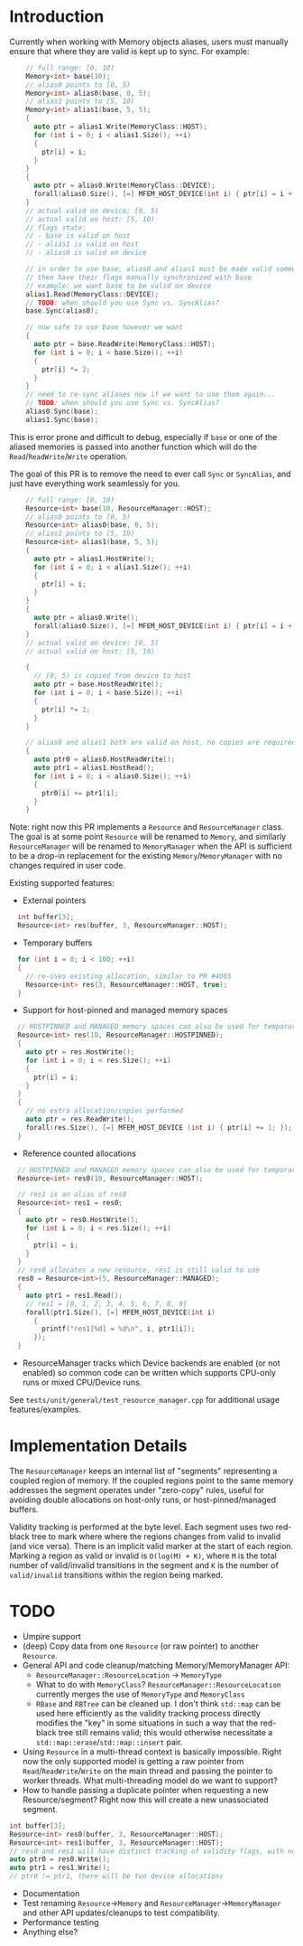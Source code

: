# Introduction

Currently when working with Memory objects aliases, users must manually ensure that where they are valid is kept up to sync. For example:

```c++
    // full range: [0, 10)
    Memory<int> base(10);
    // alias0 points to [0, 5)
    Memory<int> alias0(base, 0, 5);
    // alias1 points to [5, 10)
    Memory<int> alias1(base, 5, 5);
    {
      auto ptr = alias1.Write(MemoryClass::HOST);
      for (int i = 0; i < alias1.Size(); ++i)
      {
        ptr[i] = i;
      }
    }
    {
      auto ptr = alias0.Write(MemoryClass::DEVICE);
      forall(alias0.Size(), [=] MFEM_HOST_DEVICE(int i) { ptr[i] = i + 10; });
    }
    // actual valid on device: [0, 5)
    // actual valid on host: [5, 10)
    // flags state:
    // - base is valid on host
    // - alias1 is valid on host
    // - alias0 is valid on device

    // in order to use base, alias0 and alias1 must be made valid somewhere
    // then have their flags manually synchronized with base
    // example: we want base to be valid on device
    alias1.Read(MemoryClass::DEVICE);
    // TODO: when should you use Sync vs. SyncAlias?
    base.Sync(alias0);

    // now safe to use base however we want
    {
      auto ptr = base.ReadWrite(MemoryClass::HOST);
      for (int i = 0; i < base.Size(); ++i)
      {
        ptr[i] *= 2;
      }
    }
    // need to re-sync aliases now if we want to use them again...
    // TODO: when should you use Sync vs. SyncAlias?
    alias0.Sync(base);
    alias1.Sync(base);
```

This is error prone and difficult to debug, especially if `base` or one of the aliased memories is passed into another function which will do the `Read`/`ReadWrite`/`Write` operation.

The goal of this PR is to remove the need to ever call `Sync` or `SyncAlias`, and just have everything work seamlessly for you.

```c++
    // full range: [0, 10)
    Resource<int> base(10, ResourceManager::HOST);
    // alias0 points to [0, 5)
    Resource<int> alias0(base, 0, 5);
    // alias1 points to [5, 10)
    Resource<int> alias1(base, 5, 5);
    {
      auto ptr = alias1.HostWrite();
      for (int i = 0; i < alias1.Size(); ++i)
      {
        ptr[i] = i;
      }
    }
    {
      auto ptr = alias0.Write();
      forall(alias0.Size(), [=] MFEM_HOST_DEVICE(int i) { ptr[i] = i + 10; });
    }
    // actual valid on device: [0, 5)
    // actual valid on host: [5, 10)

    {
      // [0, 5) is copied from device to host
      auto ptr = base.HostReadWrite();
      for (int i = 0; i < base.Size(); ++i)
      {
        ptr[i] *= 2;
      }
    }

    // alias0 and alias1 both are valid on host, no copies are required
    {
      auto ptr0 = alias0.HostReadWrite();
      auto ptr1 = alias1.HostRead();
      for (int i = 0; i < alias0.Size(); ++i)
      {
        ptr0[i] += ptr1[i];
      }
    }
```

Note: right now this PR implements a `Resource` and `ResourceManager` class. The goal is at some point `Resource` will be renamed to `Memory`, and similarly `ResourceManager` will be renamed to `MemoryManager` when the API is sufficient to be a drop-in replacement for the existing `Memory`/`MemoryManager` with no changes required in user code.

Existing supported features:

- External pointers

```c++
  int buffer[3];
  Resource<int> res(buffer, 3, ResourceManager::HOST);
```

- Temporary buffers

```c++
  for (int i = 0; i < 100; ++i)
  {
    // re-uses existing allocation, similar to PR #4065
    Resource<int> res(3, ResourceManager::HOST, true);
  }
```

- Support for host-pinned and managed memory spaces

```c++
  // HOSTPINNED and MANAGED memory spaces can also be used for temporary pools
  Resource<int> res(10, ResourceManager::HOSTPINNED);
  {
    auto ptr = res.HostWrite();
    for (int i = 0; i < res.Size(); ++i)
    {
      ptr[i] = i;
    }
  }
  {
    // no extra allocation/copies performed
    auto ptr = res.ReadWrite();
    forall(res.Size(), [=] MFEM_HOST_DEVICE (int i) { ptr[i] += 1; });
  }
```

- Reference counted allocations

```c++
  // HOSTPINNED and MANAGED memory spaces can also be used for temporary pools
  Resource<int> res0(10, ResourceManager::HOST);

  // res1 is an alias of res0
  Resource<int> res1 = res0;
  {
    auto ptr = res0.HostWrite();
    for (int i = 0; i < res.Size(); ++i)
    {
      ptr[i] = i;
    }
  }
  // res0 allocates a new resource, res1 is still valid to use
  res0 = Resource<int>(5, ResourceManager::MANAGED);
  {
    auto ptr1 = res1.Read();
    // res1 = [0, 1, 2, 3, 4, 5, 6, 7, 8, 9]
    forall(ptr1.Size(), [=] MFEM_HOST_DEVICE(int i)
      {
        printf("res1[%d] = %d\n", i, ptr1[i]);
      });
  }
```

- ResourceManager tracks which Device backends are enabled (or not enabled) so common code can be written which supports CPU-only runs or mixed CPU/Device runs.

See `tests/unit/general/test_resource_manager.cpp` for additional usage features/examples.

# Implementation Details

The `ResourceManager` keeps an internal list of "segments" representing a coupled region of memory. If the coupled regions point to the same memory addresses the segment operates under "zero-copy" rules, useful for avoiding double allocations on host-only runs, or host-pinned/managed buffers.

Validity tracking is performed at the byte level. Each segment uses two red-black tree to mark where where the regions changes from valid to invalid (and vice versa). There is an implicit valid marker at the start of each region. Marking a region as valid or invalid is `O(log(M) + K)`, where `M` is the total number of valid/invalid transitions in the segment and `K` is the number of `valid/invalid` transitions within the region being marked.

# TODO

- Umpire support
- (deep) Copy data from one `Resource` (or raw pointer) to another `Resource`.
- General API and code cleanup/matching Memory/MemoryManager API:
  - `ResourceManager::ResourceLocation` -> `MemoryType`
  - What to do with `MemoryClass`? `ResourceManager::ResourceLocation` currently merges the use of `MemoryType` and `MemoryClass`
  - `RBase` and `RBTree` can be cleaned up. I don't think `std::map` can be used here efficiently as the validity tracking process directly modifies the "key" in some situations in such a way that the red-black tree still remains valid; this would otherwise necessitate a `std::map::erase`/`std::map::insert` pair.
- Using `Resource` in a multi-thread context is basically impossible. Right now the only supported model is getting a raw pointer from `Read`/`ReadWrite`/`Write` on the main thread and passing the pointer to worker threads. What multi-threading model do we want to support?
- How to handle passing a duplicate pointer when requesting a new Resource/segment? Right now this will create a new unassociated segment.
```c++
int buffer[3];
Resource<int> res0(buffer, 3, ResourceManager::HOST);
Resource<int> res1(buffer, 3, ResourceManager::HOST);
// res0 and res1 will have distinct tracking of validity flags, with no easy way to synchronize the two.
auto ptr0 = res0.Write();
auto ptr1 = res1.Write();
// ptr0 != ptr1, there will be two device allocations
```
- Documentation
- Test renaming `Resource`->`Memory` and `ResourceManager`->`MemoryManager` and other API updates/cleanups to test compatibility.
- Performance testing
- Anything else?